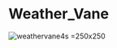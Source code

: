 # Weather_Vane
![weathervane4s](https://user-images.githubusercontent.com/105018893/208196735-63dd3e81-274b-400b-93ff-9a01b9c226a0.jpg) =250x250
